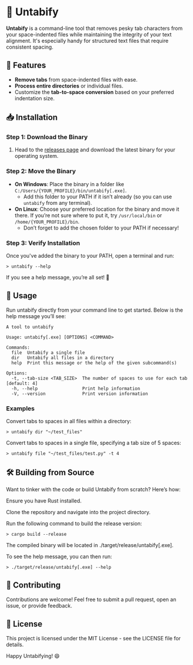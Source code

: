 # 🚀 Untabify

**Untabify** is a command-line tool that removes pesky tab characters from your space-indented files while maintaining the integrity of your text alignment. It's especially handy for structured text files that require consistent spacing.

## 🌟 Features

- **Remove tabs** from space-indented files with ease.
- **Process entire directories** or individual files.
- Customize the **tab-to-space conversion** based on your preferred indentation size.

## 📥 Installation

### Step 1: Download the Binary

1. Head to the [releases page](https://github.com/simon-curtis/untabify/releases) and download the latest binary for your operating system.

### Step 2: Move the Binary

- **On Windows**: Place the binary in a folder like `C:/Users/{YOUR_PROFILE}/bin/untabify[.exe]`.
  - Add this folder to your PATH if it isn’t already (so you can use `untabify` from any terminal).
- **On Linux**: Choose your preferred location for the binary and move it there. If you’re not sure where to put it, try `/usr/local/bin` or `/home/{YOUR_PROFILE}/bin`.
  - Don’t forget to add the chosen folder to your PATH if necessary!

### Step 3: Verify Installation

Once you've added the binary to your PATH, open a terminal and run:

```terminal
> untabify --help
```

If you see a help message, you’re all set! 🎉

## 📖 Usage
Run untabify directly from your command line to get started. Below is the help message you’ll see:

```terminal
A tool to untabify

Usage: untabify[.exe] [OPTIONS] <COMMAND>

Commands:
  file  Untabify a single file
  dir   Untabify all files in a directory
  help  Print this message or the help of the given subcommand(s)

Options:
  -t, --tab-size <TAB_SIZE>  The number of spaces to use for each tab [default: 4]
  -h, --help                 Print help information
  -V, --version              Print version information
```

### Examples

Convert tabs to spaces in all files within a directory:

```terminal
> untabify dir "~/test_files"
```

Convert tabs to spaces in a single file, specifying a tab size of 5 spaces:

```terminal
> untabify file "~/test_files/test.py" -t 4
```

## 🛠️ Building from Source

Want to tinker with the code or build Untabify from scratch? Here’s how:

Ensure you have Rust installed.

Clone the repository and navigate into the project directory.

Run the following command to build the release version:

```terminal
> cargo build --release
```

The compiled binary will be located in ./target/release/untabify[.exe].

To see the help message, you can then run:

```terminal
> ./target/release/untabify[.exe] --help
```

## 🤝 Contributing

Contributions are welcome! Feel free to submit a pull request, open an issue, or provide feedback.

## 📜 License

This project is licensed under the MIT License - see the LICENSE file for details.

Happy Untabifying! 😄
